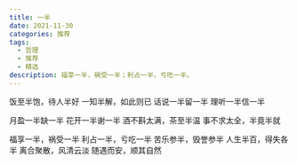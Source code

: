 ```yaml
---
title: 一半
date: 2021-11-30
categories: 推荐
tags:
  - 哲理
  - 推荐
  - 精选
description: 福享一半，祸受一半；利占一半，亏吃一半。
---
```


饭至半饱，待人半好
一知半解，如此则已
话说一半留一半
理听一半信一半

月盈一半缺一半
花开一半谢一半
酒不斟太满，茶至半温
事不求太全，半竟半就

福享一半，祸受一半
利占一半，亏吃一半
苦乐参半，毁誉参半
人生半百，得失各半
离合聚散，风清云淡
随遇而安，顺其自然
